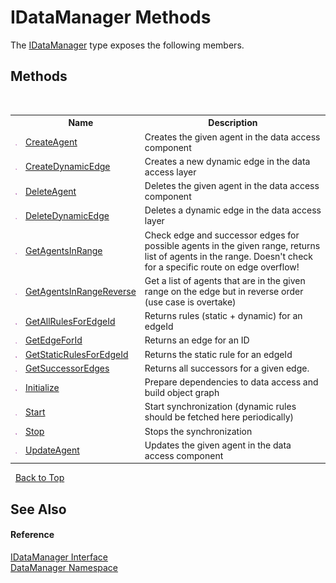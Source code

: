 # IDataManager Methods
 

The <a href="46cd8405-1684-f638-1174-ea05d804b4a7">IDataManager</a> type exposes the following members.


## Methods
&nbsp;<table><tr><th></th><th>Name</th><th>Description</th></tr><tr><td>![Public method](media/pubmethod.gif "Public method")</td><td><a href="cfcd6d31-5cb7-9492-404e-1cedf7ab665b">CreateAgent</a></td><td>
Creates the given agent in the data access component</td></tr><tr><td>![Public method](media/pubmethod.gif "Public method")</td><td><a href="8d2b2e74-d8f4-b738-8a9e-be84f7db700e">CreateDynamicEdge</a></td><td>
Creates a new dynamic edge in the data access layer</td></tr><tr><td>![Public method](media/pubmethod.gif "Public method")</td><td><a href="a25723c6-4a30-530d-955d-728770603319">DeleteAgent</a></td><td>
Deletes the given agent in the data access component</td></tr><tr><td>![Public method](media/pubmethod.gif "Public method")</td><td><a href="e960f27d-2413-8ebc-5ec8-1ad8d32ccf9b">DeleteDynamicEdge</a></td><td>
Deletes a dynamic edge in the data access layer</td></tr><tr><td>![Public method](media/pubmethod.gif "Public method")</td><td><a href="2653ff48-861b-bcee-593a-b5b3db0d3503">GetAgentsInRange</a></td><td>
Check edge and successor edges for possible agents in the given range, returns list of agents in the range. Doesn't check for a specific route on edge overflow!</td></tr><tr><td>![Public method](media/pubmethod.gif "Public method")</td><td><a href="e56cb201-0f43-56d6-41cb-c8eed6130dc8">GetAgentsInRangeReverse</a></td><td>
Get a list of agents that are in the given range on the edge but in reverse order (use case is overtake)</td></tr><tr><td>![Public method](media/pubmethod.gif "Public method")</td><td><a href="c1ae7106-0b4c-259b-6897-332db380caad">GetAllRulesForEdgeId</a></td><td>
Returns rules (static + dynamic) for an edgeId</td></tr><tr><td>![Public method](media/pubmethod.gif "Public method")</td><td><a href="f86b72a3-eb02-48b7-263a-92d2391c9bef">GetEdgeForId</a></td><td>
Returns an edge for an ID</td></tr><tr><td>![Public method](media/pubmethod.gif "Public method")</td><td><a href="4a13a803-b2c0-c03c-e257-4562ab1dce40">GetStaticRulesForEdgeId</a></td><td>
Returns the static rule for an edgeId</td></tr><tr><td>![Public method](media/pubmethod.gif "Public method")</td><td><a href="0b6cadd9-da6b-fea0-cbf6-3d5dcf782593">GetSuccessorEdges</a></td><td>
Returns all successors for a given edge.</td></tr><tr><td>![Public method](media/pubmethod.gif "Public method")</td><td><a href="1494fd06-e93b-5a67-7082-5ad0ec1f3899">Initialize</a></td><td>
Prepare dependencies to data access and build object graph</td></tr><tr><td>![Public method](media/pubmethod.gif "Public method")</td><td><a href="6e6d0a62-5176-4e3f-0731-690556eddada">Start</a></td><td>
Start synchronization (dynamic rules should be fetched here periodically)</td></tr><tr><td>![Public method](media/pubmethod.gif "Public method")</td><td><a href="70ce3489-e4bf-ac57-f5ab-c397e375aa45">Stop</a></td><td>
Stops the synchronization</td></tr><tr><td>![Public method](media/pubmethod.gif "Public method")</td><td><a href="13190356-0402-bc05-d99c-ed8777bfc372">UpdateAgent</a></td><td>
Updates the given agent in the data access component</td></tr></table>&nbsp;
<a href="#idatamanager-methods">Back to Top</a>

## See Also


#### Reference
<a href="46cd8405-1684-f638-1174-ea05d804b4a7">IDataManager Interface</a><br /><a href="699cd2d6-1481-41f2-ef8c-776ba4af1388">DataManager Namespace</a><br />